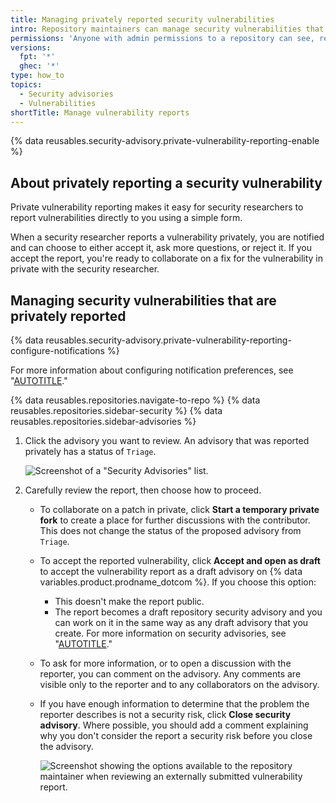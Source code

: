 ```yaml
---
title: Managing privately reported security vulnerabilities
intro: Repository maintainers can manage security vulnerabilities that have been privately reported to them by security reseachers for repositories where private vulnerability reporting is enabled.
permissions: 'Anyone with admin permissions to a repository can see, review, and manage privately-reported vulnerabilities for the repository.'
versions:
  fpt: '*'
  ghec: '*'
type: how_to
topics:
  - Security advisories
  - Vulnerabilities
shortTitle: Manage vulnerability reports
---
```


{% data reusables.security-advisory.private-vulnerability-reporting-enable %}

## About privately reporting a security vulnerability

Private vulnerability reporting makes it easy for security researchers to report vulnerabilities directly to you using a simple form.

When a security researcher reports a vulnerability privately, you are notified and can choose to either accept it, ask more questions, or reject it. If you accept the report, you're ready to collaborate on a fix for the vulnerability in private with the security researcher.

## Managing security vulnerabilities that are privately reported

{% data reusables.security-advisory.private-vulnerability-reporting-configure-notifications %}

For more information about configuring notification preferences, see "[AUTOTITLE](/code-security/security-advisories/repository-security-advisories/configuring-private-vulnerability-reporting-for-a-repository#configuring-notifications-for-private-vulnerability-reporting)."

{% data reusables.repositories.navigate-to-repo %}
{% data reusables.repositories.sidebar-security %}
{% data reusables.repositories.sidebar-advisories %}
1. Click the advisory you want to review. An advisory that was reported privately has a status of `Triage`.
  
   ![Screenshot of a "Security Advisories" list.](/assets/images/help/security/advisory-list.png)

2. Carefully review the report, then choose how to proceed.
   - To collaborate on a patch in private, click **Start a temporary private fork** to create a place for further discussions with the contributor. This does not change the status of the proposed advisory from `Triage`.
   - To accept the reported vulnerability, click **Accept and open as draft** to accept the vulnerability report as a draft advisory on {% data variables.product.prodname_dotcom %}. If you choose this option:
      - This doesn't make the report public.
      - The report becomes a draft repository security advisory and you can work on it in the same way as any draft advisory that you create.
     For more information on security advisories, see "[AUTOTITLE](/code-security/security-advisories/repository-security-advisories/about-repository-security-advisories)."
   - To ask for more information, or to open a discussion with the reporter, you can comment on the advisory. Any comments are visible only to the reporter and to any collaborators on the advisory.
   - If you have enough information to determine that the problem the reporter describes is not a security risk, click **Close security advisory**. Where possible, you should add a comment explaining why you don't consider the report a security risk before you close the advisory.

     ![Screenshot showing the options available to the repository maintainer when reviewing an externally submitted vulnerability report.](/assets/images/help/security/advisory-maintainer-options.png)
